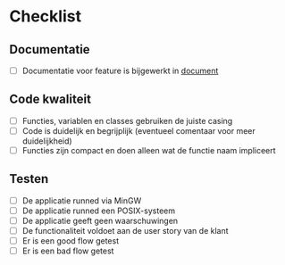 # Checklist

## Documentatie
- [ ] Documentatie voor feature is bijgewerkt in [document](https://docs.google.com/document/d/1lBgruKLXVuBiaJia-d43p1PgDuNicKqFpAAotZxdAxg/edit?usp=sharing)

## Code kwaliteit
- [ ] Functies, variablen en classes gebruiken de juiste casing
- [ ] Code is duidelijk en begrijplijk (eventueel comentaar voor meer duidelijkheid)
- [ ] Functies zijn compact en doen alleen wat de functie naam impliceert

## Testen
-	[ ] De applicatie runned via MinGW
-	[ ] De applicatie runned een POSIX-systeem
-	[ ] De applicatie geeft geen waarschuwingen
-	[ ] De functionaliteit voldoet aan de user story van de klant
-	[ ] Er is een good flow getest
-	[ ] Er is een bad flow getest

